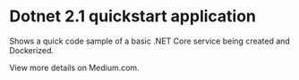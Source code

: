 # Dotnet 2.1 quickstart application
Shows a quick code sample of a basic .NET Core service being created and Dockerized. 

View more details on Medium.com.
